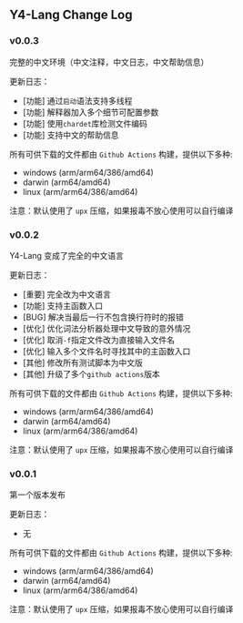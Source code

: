 ## Y4-Lang Change Log

### v0.0.3

完整的中文环境（中文注释，中文日志，中文帮助信息）

更新日志：

- [功能] 通过`启动`语法支持多线程
- [功能] 解释器加入多个细节可配置参数
- [功能] 使用`chardet`库检测文件编码
- [功能] 支持中文的帮助信息

所有可供下载的文件都由 `Github Actions` 构建，提供以下多种:

- windows (arm/arm64/386/amd64)
- darwin (arm64/amd64)
- linux (arm/arm64/386/amd64)

注意：默认使用了 `upx` 压缩，如果报毒不放心使用可以自行编译

### v0.0.2

Y4-Lang 变成了完全的中文语言

更新日志：

- [重要] 完全改为中文语言
- [功能] 支持主函数入口
- [BUG] 解决当最后一行不包含换行符时的报错
- [优化] 优化词法分析器处理中文导致的意外情况
- [优化] 取消`-f`指定文件改为直接输入文件名
- [优化] 输入多个文件名时寻找其中的主函数入口
- [其他] 修改所有测试脚本为中文版
- [其他] 升级了多个`github actions`版本

所有可供下载的文件都由 `Github Actions` 构建，提供以下多种:

- windows (arm/arm64/386/amd64)
- darwin (arm64/amd64)
- linux (arm/arm64/386/amd64)

注意：默认使用了 `upx` 压缩，如果报毒不放心使用可以自行编译

### v0.0.1

第一个版本发布

更新日志：

- 无

所有可供下载的文件都由 `Github Actions` 构建，提供以下多种:

- windows (arm/arm64/386/amd64)
- darwin (arm64/amd64)
- linux (arm/arm64/386/amd64)

注意：默认使用了 `upx` 压缩，如果报毒不放心使用可以自行编译